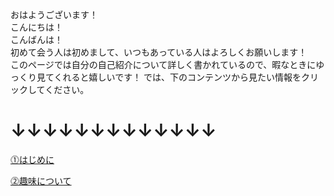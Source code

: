 おはようございます！  
こんにちは！  
こんばんは！  
初めて会う人は初めまして、いつもあっている人はよろしくお願いします！  
このページでは自分の自己紹介について詳しく書かれているので、暇なときにゆっくり見てくれると嬉しいです！
では、下のコンテンツから見たい情報をクリックしてください。  
  
  
# ↓↓↓↓↓↓↓↓↓↓↓↓↓  
[⓵はじめに](https://ksiwbtg.github.io/enPiT2019-yamaguchi/hazimeni "はじめにへジャンプ")

[⓶趣味について]("https://ksiwbtg.github.io/enPiT2019-yamaguchi/syumi "趣味へジャンプ")


